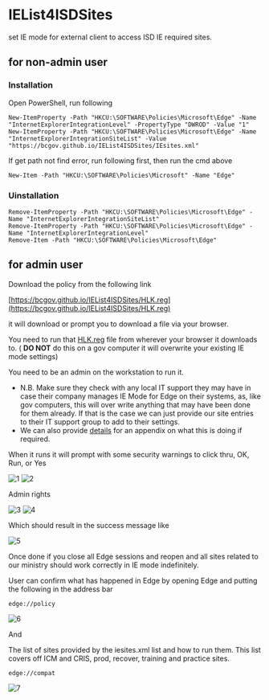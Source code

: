 # IEList4ISDSites
set IE mode for external client to access ISD IE required sites.

## for non-admin user

### Installation 

Open PowerShell, run following
```
New-ItemProperty -Path "HKCU:\SOFTWARE\Policies\Microsoft\Edge" -Name "InternetExplorerIntegrationLevel" -PropertyType "DWROD" -Value "1"
New-ItemProperty -Path "HKCU:\SOFTWARE\Policies\Microsoft\Edge" -Name "InternetExplorerIntegrationSiteList" -Value "https://bcgov.github.io/IEList4ISDSites/IEsites.xml"
```
If get path not find error, run following first, then run the cmd above
```
New-Item -Path "HKCU:\SOFTWARE\Policies\Microsoft" -Name "Edge"
```

### Uinstallation
```
Remove-ItemProperty -Path "HKCU:\SOFTWARE\Policies\Microsoft\Edge" -Name "InternetExplorerIntegrationSiteList"
Remove-ItemProperty -Path "HKCU:\SOFTWARE\Policies\Microsoft\Edge" -Name "InternetExplorerIntegrationLevel"
Remove-Item -Path "HKCU:\SOFTWARE\Policies\Microsoft\Edge"
```


## for admin user
Download the policy from the following link

[https://bcgov.github.io/IEList4ISDSites/HLK.reg](https://bcgov.github.io/IEList4ISDSites/HLK.reg)

it will download or prompt you to download a file via your browser.

You need to run that [HLK.reg](docs/HLK.reg) file from wherever your browser it downloads to.   ( **DO NOT** do this on a gov computer it will overwrite your existing IE mode settings)

You need to be an admin on the workstation to run it.

- N.B. Make sure they check with any local IT support they may have in case their company manages IE Mode for Edge on their systems, as, like gov computers, this will over write anything that may have been done for them already.  If that is the case we can just provide our site entries to their IT support group to add to their settings.
- We can also provide [details](docs/IEsites.xml) for an appendix on what this is doing if required.

When it runs it will prompt with some security warnings to click thru, OK, Run, or Yes

![1](https://user-images.githubusercontent.com/11949273/172456786-4d9bb285-81ed-4a30-8962-db9215406807.png)
![2](https://user-images.githubusercontent.com/11949273/172457045-6455e82e-60e9-4dd5-b22a-4b2042e70885.png)

Admin rights

![3](https://user-images.githubusercontent.com/11949273/172457091-e17b2025-20a5-4bb1-a2a2-80db2e2af489.png)
![4](https://user-images.githubusercontent.com/11949273/172457110-c7a77970-a5e9-42db-9250-6e106571efc1.png)

Which should result in the success message like

![5](https://user-images.githubusercontent.com/11949273/172457156-0d89621f-1683-46cc-b67b-db631826f2ee.png)



Once done if you close all Edge sessions and reopen and all sites related to our ministry should work correctly in IE mode indefinitely.

User can confirm what has happened in Edge by opening Edge and putting the following in the address bar

`edge://policy`

![6](https://user-images.githubusercontent.com/11949273/172457227-98c6b33b-0e7a-417c-987e-94c0ff26cff0.png)

And

The list of sites provided by the iesites.xml list and how to run them.  This list covers off ICM and CRIS, prod, recover, training and practice sites.

`edge://compat`

![7](https://user-images.githubusercontent.com/11949273/172457272-7da65742-a14c-466b-9119-f31363dd0ad6.png)

